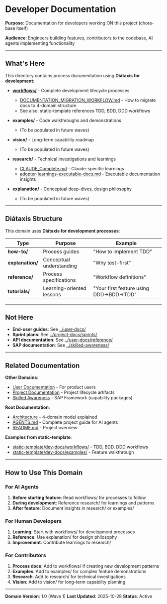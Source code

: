 # Developer Documentation

**Purpose**: Documentation for developers working ON this project (chora-base itself)

**Audience**: Engineers building features, contributors to the codebase, AI agents implementing functionality

---

## What's Here

This directory contains process documentation using **Diátaxis for development**:

- **[workflows/](workflows/)** - Complete development lifecycle processes
  - [DOCUMENTATION_MIGRATION_WORKFLOW.md](workflows/DOCUMENTATION_MIGRATION_WORKFLOW.md) - How to migrate docs to 4-domain structure
  - See also: static-template references TDD, BDD, DDD workflows

- **examples/** - Code walkthroughs and demonstrations
  - (To be populated in future waves)

- **vision/** - Long-term capability roadmap
  - (To be populated in future waves)

- **research/** - Technical investigations and learnings
  - [CLAUDE_Complete.md](research/CLAUDE_Complete.md) - Claude-specific learnings
  - [adopter-learnings-executable-docs.md](research/adopter-learnings-executable-docs.md) - Executable documentation insights

- **explanation/** - Conceptual deep-dives, design philosophy
  - (To be populated in future waves)

---

## Diátaxis Structure

This domain uses **Diátaxis for development processes**:

| Type | Purpose | Example |
|------|---------|---------|
| **how-to/** | Process guides | "How to implement TDD" |
| **explanation/** | Conceptual understanding | "Why test-first" |
| **reference/** | Process specifications | "Workflow definitions" |
| **tutorials/** | Learning-oriented lessons | "Your first feature using DDD→BDD→TDD" |

---

## Not Here

- **End-user guides**: See [../user-docs/](../user-docs/)
- **Sprint plans**: See [../project-docs/sprints/](../project-docs/sprints/)
- **API documentation**: See [../user-docs/reference/](../user-docs/reference/)
- **SAP documentation**: See [../skilled-awareness/](../skilled-awareness/)

---

## Related Documentation

**Other Domains**:
- [User Documentation](../user-docs/) - For product users
- [Project Documentation](../project-docs/) - Project lifecycle artifacts
- [Skilled Awareness](../skilled-awareness/) - SAP Framework (capability packages)

**Root Documentation**:
- [Architecture](../ARCHITECTURE.md) - 4-domain model explained
- [AGENTS.md](../../AGENTS.md) - Complete project guide for AI agents
- [README.md](../../README.md) - Project overview

**Examples from static-template**:
- [static-template/dev-docs/workflows/](../../static-template/dev-docs/workflows/) - TDD, BDD, DDD workflows
- [static-template/dev-docs/examples/](../../static-template/dev-docs/examples/) - Feature walkthrough

---

## How to Use This Domain

### For AI Agents

1. **Before starting feature**: Read workflows/ for processes to follow
2. **During development**: Reference research/ for learnings and patterns
3. **After feature**: Document insights in research/ or examples/

### For Human Developers

1. **Learning**: Start with workflows/ for development processes
2. **Reference**: Use explanation/ for design philosophy
3. **Improvement**: Contribute learnings to research/

### For Contributors

1. **Process docs**: Add to workflows/ if creating new development patterns
2. **Examples**: Add to examples/ for complex feature demonstrations
3. **Research**: Add to research/ for technical investigations
4. **Vision**: Add to vision/ for long-term capability planning

---

**Domain Version**: 1.0 (Wave 1)
**Last Updated**: 2025-10-28
**Status**: Active
